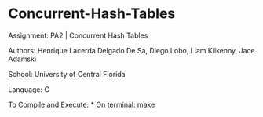 # Concurrent-Hash-Tables

Assignment:
    PA2 | Concurrent Hash Tables

Authors:
    Henrique Lacerda Delgado De Sa, Diego Lobo, Liam Kilkenny, Jace Adamski

School:
    University of Central Florida

Language:
    C

To Compile and Execute:
    * On terminal:
        make